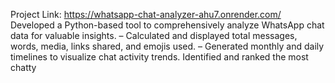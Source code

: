  Project Link:  https://whatsapp-chat-analyzer-ahu7.onrender.com/ 
Developed a Python-based tool to comprehensively analyze WhatsApp chat data for valuable insights.
– Calculated and displayed total messages, words, media, links shared, and emojis used.
– Generated monthly and daily timelines to visualize chat activity trends. Identified and ranked the most chatty

